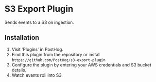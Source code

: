 # S3 Export Plugin

Sends events to a S3 on ingestion.

## Installation

1. Visit 'Plugins' in PostHog.
1. Find this plugin from the repository or install `https://github.com/PostHog/s3-export-plugin`
1. Configure the plugin by entering your AWS credentials and S3 bucket details.
1. Watch events roll into S3.
